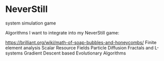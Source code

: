 # NeverStill
system simulation game

Algorithms I want to integrate into my NeverStill game:

https://brilliant.org/wiki/math-of-soap-bubbles-and-honeycombs/
Finite element analysis 
Scalar Resource Fields 
Particle Diffusion 
Fractals and L-systems
Gradient Descent based 
Evolutionary Algorithms 

